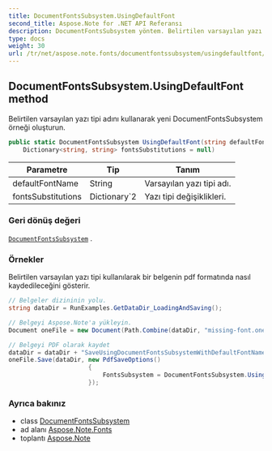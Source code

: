 ```yaml
---
title: DocumentFontsSubsystem.UsingDefaultFont
second_title: Aspose.Note for .NET API Referansı
description: DocumentFontsSubsystem yöntem. Belirtilen varsayılan yazı tipi adını kullanarak yeni DocumentFontsSubsystem örneği oluşturun.
type: docs
weight: 30
url: /tr/net/aspose.note.fonts/documentfontssubsystem/usingdefaultfont/
---
```

## DocumentFontsSubsystem.UsingDefaultFont method

Belirtilen varsayılan yazı tipi adını kullanarak yeni DocumentFontsSubsystem örneği oluşturun.

```csharp
public static DocumentFontsSubsystem UsingDefaultFont(string defaultFontName, 
    Dictionary<string, string> fontsSubstitutions = null)
```

| Parametre | Tip | Tanım |
| --- | --- | --- |
| defaultFontName | String | Varsayılan yazı tipi adı. |
| fontsSubstitutions | Dictionary`2 | Yazı tipi değişiklikleri. |

### Geri dönüş değeri

[`DocumentFontsSubsystem`](../) .

### Örnekler

Belirtilen varsayılan yazı tipi kullanılarak bir belgenin pdf formatında nasıl kaydedileceğini gösterir.

```csharp
// Belgeler dizininin yolu.
string dataDir = RunExamples.GetDataDir_LoadingAndSaving();

// Belgeyi Aspose.Note'a yükleyin.
Document oneFile = new Document(Path.Combine(dataDir, "missing-font.one"));

// Belgeyi PDF olarak kaydet
dataDir = dataDir + "SaveUsingDocumentFontsSubsystemWithDefaultFontName_out.pdf";
oneFile.Save(dataDir, new PdfSaveOptions() 
                      {
                          FontsSubsystem = DocumentFontsSubsystem.UsingDefaultFont("Times New Roman")
                      });
```

### Ayrıca bakınız

* class [DocumentFontsSubsystem](../)
* ad alanı [Aspose.Note.Fonts](../../documentfontssubsystem/)
* toplantı [Aspose.Note](../../../)


